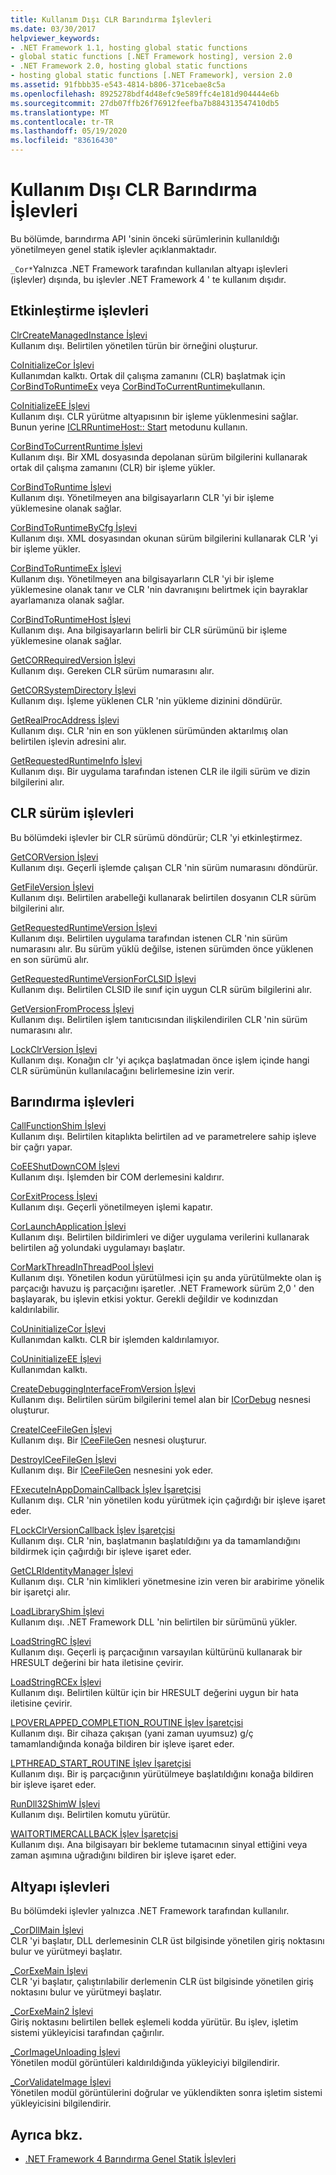 ```yaml
---
title: Kullanım Dışı CLR Barındırma İşlevleri
ms.date: 03/30/2017
helpviewer_keywords:
- .NET Framework 1.1, hosting global static functions
- global static functions [.NET Framework hosting], version 2.0
- .NET Framework 2.0, hosting global static functions
- hosting global static functions [.NET Framework], version 2.0
ms.assetid: 91fbbb35-e543-4814-b806-371cebae8c5a
ms.openlocfilehash: 8925278bdf4d48efc9e589ffc4e181d904444e6b
ms.sourcegitcommit: 27db07ffb26f76912feefba7b884313547410db5
ms.translationtype: MT
ms.contentlocale: tr-TR
ms.lasthandoff: 05/19/2020
ms.locfileid: "83616430"
---
```

# <a name="deprecated-clr-hosting-functions"></a>Kullanım Dışı CLR Barındırma İşlevleri
Bu bölümde, barındırma API 'sinin önceki sürümlerinin kullanıldığı yönetilmeyen genel statik işlevler açıklanmaktadır.  
  
 `_Cor*`Yalnızca .NET Framework tarafından kullanılan altyapı işlevleri (işlevler) dışında, bu işlevler .NET Framework 4 ' te kullanım dışıdır.  
  
## <a name="activation-functions"></a>Etkinleştirme işlevleri  
 [ClrCreateManagedInstance İşlevi](clrcreatemanagedinstance-function.md)  
 Kullanım dışı. Belirtilen yönetilen türün bir örneğini oluşturur.  
  
 [CoInitializeCor İşlevi](coinitializecor-function.md)  
 Kullanımdan kalktı. Ortak dil çalışma zamanını (CLR) başlatmak için [CorBindToRuntimeEx](../../../../docs/framework/unmanaged-api/hosting/corbindtoruntimeex-function.md) veya [CorBindToCurrentRuntime](corbindtocurrentruntime-function.md)kullanın.  
  
 [CoInitializeEE İşlevi](coinitializeee-function.md)  
 Kullanım dışı. CLR yürütme altyapısının bir işleme yüklenmesini sağlar. Bunun yerine [ICLRRuntimeHost:: Start](iclrruntimehost-start-method.md) metodunu kullanın.  
  
 [CorBindToCurrentRuntime İşlevi](corbindtocurrentruntime-function.md)  
 Kullanım dışı. Bir XML dosyasında depolanan sürüm bilgilerini kullanarak ortak dil çalışma zamanını (CLR) bir işleme yükler.  
  
 [CorBindToRuntime İşlevi](corbindtoruntime-function.md)  
 Kullanım dışı. Yönetilmeyen ana bilgisayarların CLR 'yi bir işleme yüklemesine olanak sağlar.  
  
 [CorBindToRuntimeByCfg İşlevi](corbindtoruntimebycfg-function.md)  
 Kullanım dışı. XML dosyasından okunan sürüm bilgilerini kullanarak CLR 'yi bir işleme yükler.  
  
 [CorBindToRuntimeEx İşlevi](corbindtoruntimeex-function.md)  
 Kullanım dışı. Yönetilmeyen ana bilgisayarların CLR 'yi bir işleme yüklemesine olanak tanır ve CLR 'nin davranışını belirtmek için bayraklar ayarlamanıza olanak sağlar.  
  
 [CorBindToRuntimeHost İşlevi](corbindtoruntimehost-function.md)  
 Kullanım dışı. Ana bilgisayarların belirli bir CLR sürümünü bir işleme yüklemesine olanak sağlar.  
  
 [GetCORRequiredVersion İşlevi](getcorrequiredversion-function.md)  
 Kullanım dışı. Gereken CLR sürüm numarasını alır.  
  
 [GetCORSystemDirectory İşlevi](getcorsystemdirectory-function.md)  
 Kullanım dışı. İşleme yüklenen CLR 'nin yükleme dizinini döndürür.  
  
 [GetRealProcAddress İşlevi](getrealprocaddress-function.md)  
 Kullanım dışı. CLR 'nin en son yüklenen sürümünden aktarılmış olan belirtilen işlevin adresini alır.  
  
 [GetRequestedRuntimeInfo İşlevi](getrequestedruntimeinfo-function.md)  
 Kullanım dışı. Bir uygulama tarafından istenen CLR ile ilgili sürüm ve dizin bilgilerini alır.  
  
## <a name="clr-version-functions"></a>CLR sürüm işlevleri  
 Bu bölümdeki işlevler bir CLR sürümü döndürür; CLR 'yi etkinleştirmez.  
  
 [GetCORVersion İşlevi](getcorversion-function.md)  
 Kullanım dışı. Geçerli işlemde çalışan CLR 'nin sürüm numarasını döndürür.  
  
 [GetFileVersion İşlevi](getfileversion-function.md)  
 Kullanım dışı. Belirtilen arabelleği kullanarak belirtilen dosyanın CLR sürüm bilgilerini alır.  
  
 [GetRequestedRuntimeVersion İşlevi](getrequestedruntimeversion-function.md)  
 Kullanım dışı. Belirtilen uygulama tarafından istenen CLR 'nin sürüm numarasını alır. Bu sürüm yüklü değilse, istenen sürümden önce yüklenen en son sürümü alır.  
  
 [GetRequestedRuntimeVersionForCLSID İşlevi](getrequestedruntimeversionforclsid-function.md)  
 Kullanım dışı. Belirtilen CLSID ile sınıf için uygun CLR sürüm bilgilerini alır.  
  
 [GetVersionFromProcess İşlevi](getversionfromprocess-function.md)  
 Kullanım dışı. Belirtilen işlem tanıtıcısından ilişkilendirilen CLR 'nin sürüm numarasını alır.  
  
 [LockClrVersion İşlevi](lockclrversion-function.md)  
 Kullanım dışı. Konağın clr 'yi açıkça başlatmadan önce işlem içinde hangi CLR sürümünün kullanılacağını belirlemesine izin verir.  
  
## <a name="hosting-functions"></a>Barındırma işlevleri  
 [CallFunctionShim İşlevi](callfunctionshim-function.md)  
 Kullanım dışı. Belirtilen kitaplıkta belirtilen ad ve parametrelere sahip işleve bir çağrı yapar.  
  
 [CoEEShutDownCOM İşlevi](coeeshutdowncom-function.md)  
 Kullanım dışı. İşlemden bir COM derlemesini kaldırır.  
  
 [CorExitProcess İşlevi](corexitprocess-function.md)  
 Kullanım dışı. Geçerli yönetilmeyen işlemi kapatır.  
  
 [CorLaunchApplication İşlevi](corlaunchapplication-function.md)  
 Kullanım dışı. Belirtilen bildirimleri ve diğer uygulama verilerini kullanarak belirtilen ağ yolundaki uygulamayı başlatır.  
  
 [CorMarkThreadInThreadPool İşlevi](cormarkthreadinthreadpool-function.md)  
 Kullanım dışı. Yönetilen kodun yürütülmesi için şu anda yürütülmekte olan iş parçacığı havuzu iş parçacığını işaretler. .NET Framework sürüm 2,0 ' den başlayarak, bu işlevin etkisi yoktur. Gerekli değildir ve kodınızdan kaldırılabilir.  
  
 [CoUninitializeCor İşlevi](couninitializecor-function.md)  
 Kullanımdan kalktı. CLR bir işlemden kaldırılamıyor.  
  
 [CoUninitializeEE İşlevi](couninitializeee-function.md)  
 Kullanımdan kalktı.  
  
 [CreateDebuggingInterfaceFromVersion İşlevi](createdebugginginterfacefromversion-function.md)  
 Kullanım dışı. Belirtilen sürüm bilgilerini temel alan bir [ICorDebug](../debugging/icordebug-interface.md) nesnesi oluşturur.  
  
 [CreateICeeFileGen İşlevi](createiceefilegen-function.md)  
 Kullanım dışı. Bir [ICeeFileGen](iceefilegen-class.md) nesnesi oluşturur.  
  
 [DestroyICeeFileGen İşlevi](destroyiceefilegen-function.md)  
 Kullanım dışı. Bir [ICeeFileGen](iceefilegen-class.md) nesnesini yok eder.  
  
 [FExecuteInAppDomainCallback İşlev İşaretçisi](fexecuteinappdomaincallback-function-pointer.md)  
 Kullanım dışı. CLR 'nin yönetilen kodu yürütmek için çağırdığı bir işleve işaret eder.  
  
 [FLockClrVersionCallback İşlev İşaretçisi](flockclrversioncallback-function-pointer.md)  
 Kullanım dışı. CLR 'nin, başlatmanın başlatıldığını ya da tamamlandığını bildirmek için çağırdığı bir işleve işaret eder.  
  
 [GetCLRIdentityManager İşlevi](getclridentitymanager-function.md)  
 Kullanım dışı. CLR 'nin kimlikleri yönetmesine izin veren bir arabirime yönelik bir işaretçi alır.  
  
 [LoadLibraryShim İşlevi](loadlibraryshim-function.md)  
 Kullanım dışı. .NET Framework DLL 'nin belirtilen bir sürümünü yükler.  
  
 [LoadStringRC İşlevi](loadstringrc-function.md)  
 Kullanım dışı. Geçerli iş parçacığının varsayılan kültürünü kullanarak bir HRESULT değerini bir hata iletisine çevirir.  
  
 [LoadStringRCEx İşlevi](loadstringrcex-function.md)  
 Kullanım dışı. Belirtilen kültür için bir HRESULT değerini uygun bir hata iletisine çevirir.  
  
 [LPOVERLAPPED_COMPLETION_ROUTINE İşlev İşaretçisi](lpoverlapped-completion-routine-function-pointer.md)  
 Kullanım dışı. Bir cihaza çakışan (yani zaman uyumsuz) g/ç tamamlandığında konağa bildiren bir işleve işaret eder.  
  
 [LPTHREAD_START_ROUTINE İşlev İşaretçisi](lpthread-start-routine-function-pointer.md)  
 Kullanım dışı. Bir iş parçacığının yürütülmeye başlatıldığını konağa bildiren bir işleve işaret eder.  
  
 [RunDll32ShimW İşlevi](rundll32shimw-function.md)  
 Kullanım dışı. Belirtilen komutu yürütür.  
  
 [WAITORTIMERCALLBACK İşlev İşaretçisi](waitortimercallback-function-pointer.md)  
 Kullanım dışı. Ana bilgisayarı bir bekleme tutamacının sinyal ettiğini veya zaman aşımına uğradığını bildiren bir işleve işaret eder.  
  
## <a name="infrastructure-functions"></a>Altyapı işlevleri  
 Bu bölümdeki işlevler yalnızca .NET Framework tarafından kullanılır.  
  
 [_CorDllMain İşlevi](cordllmain-function.md)  
 CLR 'yi başlatır, DLL derlemesinin CLR üst bilgisinde yönetilen giriş noktasını bulur ve yürütmeyi başlatır.  
  
 [_CorExeMain İşlevi](corexemain-function.md)  
 CLR 'yi başlatır, çalıştırılabilir derlemenin CLR üst bilgisinde yönetilen giriş noktasını bulur ve yürütmeyi başlatır.  
  
 [_CorExeMain2 İşlevi](corexemain2-function.md)  
 Giriş noktasını belirtilen bellek eşlemeli kodda yürütür. Bu işlev, işletim sistemi yükleyicisi tarafından çağırılır.  
  
 [_CorImageUnloading İşlevi](corimageunloading-function.md)  
 Yönetilen modül görüntüleri kaldırıldığında yükleyiciyi bilgilendirir.  
  
 [_CorValidateImage İşlevi](corvalidateimage-function.md)  
 Yönetilen modül görüntülerini doğrular ve yüklendikten sonra işletim sistemi yükleyicisini bilgilendirir.  
  
## <a name="see-also"></a>Ayrıca bkz.

- [.NET Framework 4 Barındırma Genel Statik İşlevleri](net-framework-4-hosting-global-static-functions.md)
